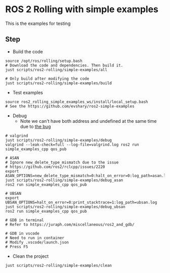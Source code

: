 # ROS 2 Rolling with simple examples

This is the examples for testing

## Step

* Build the code

```shell
source /opt/ros/rolling/setup.bash
# Download the code and dependencies. Then build it.
just scripts/ros2-rolling/simple-examples/all

# Only build after modifying the code
just scripts/ros2-rolling/simple-examples/build
```

* Test examples

```shell
source ros2_rolling_simple_examples_ws/install/local_setup.bash
# See the https://github.com/evshary/ros2-simple-examples
```

* Debug
  * Note we can't have both address and undefined at the same time due to [the bug](https://stackoverflow.com/questions/60774638/logging-control-for-address-sanitizer-plus-undefined-behavior-sanitizer)

```shell
# valgrind
just scripts/ros2-rolling/simple-examples/debug
valgrind --leak-check=full --log-file=valgrind.log ros2 run simple_examples_cpp qos_pub

# ASAN
# Ignore new_delete_type_mismatch due to the issue
# https://github.com/ros2/rclcpp/issues/2220
export ASAN_OPTIONS=new_delete_type_mismatch=0:halt_on_error=0:log_path=asan.log
just scripts/ros2-rolling/simple-examples/debug_asan
ros2 run simple_examples_cpp qos_pub

# UBSAN
export UBSAN_OPTIONS=halt_on_error=0:print_stacktrace=1:log_path=ubsan.log 
just scripts/ros2-rolling/simple-examples/debug_ubsan
ros2 run simple_examples_cpp qos_pub

# GDB in terminal
# Refer to https://juraph.com/miscellaneous/ros2_and_gdb/

# GDB in vscode
# Need to run in container
# Modify .vscode/launch.json
# Press F5
```

* Clean the project

```shell
just scripts/ros2-rolling/simple-examples/clean
```
